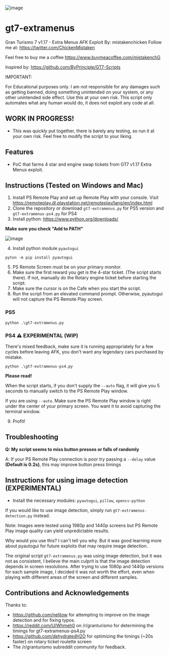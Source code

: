 ![image](https://user-images.githubusercontent.com/108235690/175868206-c31cdd18-0a09-4d4f-b311-07a8202acfa5.png)

# gt7-extramenus
Gran Turismo 7 v1.17 - Extra Menus AFK Exploit
By: mistakenchicken
Follow me at: https://twitter.com/ChickenMistaken

Feel free to buy me a coffee https://www.buymeacoffee.com/mistakenchG

Inspired by: https://github.com/ByPrinciple/GT7-Scripts

IMPORTANT:

For Educational purposes only. I am not responsible for any damages such as getting banned, doing something unintended on your system, or any other unintended side effect. Use this at your own risk. This script only automates what any human would do, it does not exploit any code at all.

## WORK IN PROGRESS!
- This was quickly put together, there is barely any testing, so run it at your own risk. Feel free to modify the script to your liking.

## Features
- PoC that farms 4 star and engine swap tickets from GT7 v1.17 Extra Menus exploit.

## Instructions (Tested on Windows and Mac)

1. Install PS Remote Play and set up Remote Play with your console. Visit https://remoteplay.dl.playstation.net/remoteplay/lang/en/index.html
2. Clone the repository or download `gt7-extramenus.py` for PS5 version and `gt7-extramenus-ps4.py` for PS4
3. Install python: https://www.python.org/downloads/

**Make sure you check "Add to PATH"**

![image](https://user-images.githubusercontent.com/108235690/176962043-f3226980-1cd2-4a7e-84c0-6cfac3a47f1e.png)

4. Install python module `pyautogui`
```
pyton -m pip install pyautogui
```
5. PS Remote Screen must be on your primary monitor.
6. Make sure the first reward you get is the 4-star ticket. (The script starts there). If not, manually do the Rotary engine ticket before starting the script.
7. Make sure the cursor is on the Cafe when you start the script.
8. Run the script from an elevated command prompt. Otherwise, pyautogui will not capture the PS Remote Play screen.

### PS5
```
python .\gt7-extramenus.py
```

### PS4 ⚠️ EXPERIMENTAL (WIP)
There's mixed feedback, make sure it is running appropriately for a few cycles before leaving AFK, you don't want any legendary cars purchased by mistake.
```
python .\gt7-extramenus-ps4.py
```

**Please read!**

When the script starts, if you don't supply the `--auto` flag, it will give you 5 seconds to manually switch to the PS Remote Play window. 

If you are using `--auto`. Make sure the PS Remote Play window is right under the center of your primary screen. You want it to avoid capturing the terminal window.

9. Profit!

## Troubleshooting

**Q: My script seems to miss button presses or falls of randomly**

A: If your PS Remote Play connection is poor try passing a `--delay` value **(Default is 0.2s)**, this may improve button press timings

## Instructions for using image detection (EXPERIMENTAL)

- Install the necessary modules: `pyautogui`, `pillow`, `opencv-python`

If you would like to use image detection, simply run `gt7-extramenus-detection.py` instead.

Note: Images were tested using 1980p and 1440p screens but PS Remote Play image quality can yield unpredictable results.

Why would you use this? I can't tell you why. But it was good learning more about pyautogui for future exploits that may require image detection.

The original script `gt7-extramenus.py` was using image detection, but it was not as consistent, I believe the main culprit is that the image detection depends in screen resolutions. After trying to use 1080p and 1440p versions for each sample image, I decided it was not worth the effort, even when playing with different areas of the screen and different samples.

## Contributions and Acknowledgements

Thanks to:
- https://github.com/nelitow for attempting to improve on the image detection and for fixing typos.
- https://reddit.com/U/Whmeh0 on /r/granturismo for determining the timings for gt7-extramenus-ps4.py
- https://github.com/dehydratedH2O for optimizing the timings (~20s faster) on rotary ticket roulette screen
- The /r/granturismo subreddit community for feedback.

